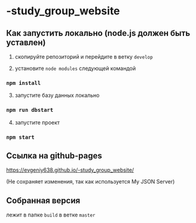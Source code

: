 # -study_group_website

## Как запустить локально (node.js должен быть уставлен)

1) скопируйте репозиторий и перейдите в ветку `develop`

2) установите `node modules` следующей командой
### `npm install`

3) запустите базу данных локально
### `npm run dbstart`

4) запустите проект
### `npm start`

## Cсылка на github-pages
https://evgeniy638.github.io/-study_group_website/

(Не сохраняет изменения, так как используется My JSON Server)

## Собранная версия
лежит в папке `build` в ветке `master`
